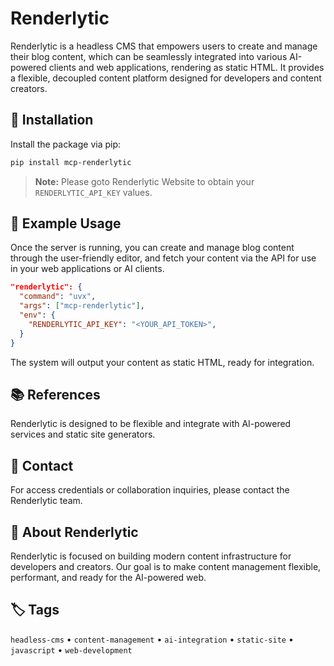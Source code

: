 # Renderlytic

Renderlytic is a headless CMS that empowers users to create and manage their blog content, which can be seamlessly integrated into various AI-powered clients and web applications, rendering as static HTML. It provides a flexible, decoupled content platform designed for developers and content creators.

## 🔧 Installation

Install the package via pip:

```bash
pip install mcp-renderlytic
```

> **Note:** Please goto Renderlytic Website to obtain your `RENDERLYTIC_API_KEY` values.

## 💬 Example Usage

Once the server is running, you can create and manage blog content through the user-friendly editor, and fetch your content via the API for use in your web applications or AI clients.

```json
"renderlytic": {
  "command": "uvx",
  "args": ["mcp-renderlytic"],
  "env": {
    "RENDERLYTIC_API_KEY": "<YOUR_API_TOKEN>",
  }
}
```

The system will output your content as static HTML, ready for integration.

## 📚 References

Renderlytic is designed to be flexible and integrate with AI-powered services and static site generators.

## 📩 Contact

For access credentials or collaboration inquiries, please contact the Renderlytic team.

## 🏢 About Renderlytic

Renderlytic is focused on building modern content infrastructure for developers and creators. Our goal is to make content management flexible, performant, and ready for the AI-powered web.

## 🏷️ Tags

`headless-cms` • `content-management` • `ai-integration` • `static-site` • `javascript` • `web-development`
